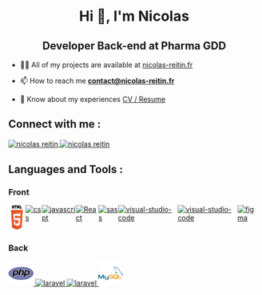 <h1 align="center">Hi 👋, I'm Nicolas</h1>
<h2 align="center">Developer Back-end at Pharma GDD</h2>


- 👨‍💻 All of my projects are available at [nicolas-reitin.fr](https://nicolas-reitin.fr/)

- 📫 How to reach me **contact@nicolas-reitin.fr**

- 📄 Know about my experiences [CV / Resume](https://nicolas-reitin.fr/Download/CV2024.pdf)

<h2 align="left">Connect with me :</h2>
<p align="left">
    <a href="https://linkedin.com/in/nicolasreitin" target="blank">
        <img align="center" src="https://raw.githubusercontent.com/rahuldkjain/github-profile-readme-generator/master/src/images/icons/Social/linked-in-alt.svg" alt="nicolas reitin" height="20" width="40" />
    </a>
    <a href="https://www.facebook.com/nicolas.reitin.2" target="blank">
        <img align="center" src="https://raw.githubusercontent.com/jmnote/z-icons/master/svg/facebook.svg" alt="nicolas reitin" height="40" width="40" />
    </a>
</p>

<h2 align="left">Languages and Tools :</h2>
<h3 align="left">Front</h3>
<div style="display: flex"> 
    <a href="https://www.w3.org/html/" target="_blank" rel="noreferrer"> 
        <img src="https://raw.githubusercontent.com/devicons/devicon/master/icons/html5/html5-original-wordmark.svg" alt="html" width="40" height="50"/> 
    </a>
    <a href="https://www.w3.org/Style/CSS/" target="_blank" rel="noreferrer"> 
        <img src="https://www.vectorlogo.zone/logos/w3_css/w3_css-icon.svg" alt="css" width="40" height="40"/> 
    </a> 
    <a href="https://developer.mozilla.org/en-US/docs/Web/JavaScript" target="_blank" rel="noreferrer"> 
        <img src="https://raw.githubusercontent.com/jmnote/z-icons/master/svg/javascript.svg" alt="javascript" width="40" height="40"/> 
    </a>  
    <a href="https://fr.legacy.reactjs.org" target="_blank" rel="noreferrer"> 
        <img src="https://www.vectorlogo.zone/logos/reactjs/reactjs-icon.svg" alt="React" width="40" height="40"/> 
    </a> 
    <a href="https://sass-lang.com/" target="_blank" rel="noreferrer"> 
        <img src="https://www.vectorlogo.zone/logos/sass-lang/sass-lang-icon.svg" alt="sass" width="40" height="50"/> 
    </a> 
    <a href="https://tailwindcss.com/" target="_blank" rel="noreferrer"> 
        <img src="https://www.vectorlogo.zone/logos/tailwindcss/tailwindcss-icon.svg" alt="visual-studio-code" width="40" height="40"/> 
    </a> 
    <a href="https://getbootstrap.com/" target="_blank" rel="noreferrer"> 
        <img src="https://www.vectorlogo.zone/logos/getbootstrap/getbootstrap-icon.svg" alt="visual-studio-code" width="40" height="40"/> 
    </a> 
    <a href="https://www.figma.com/" target="_blank" rel="noreferrer"> 
        <img src="https://www.vectorlogo.zone/logos/figma/figma-icon.svg" alt="figma" width="40" height="40"/> 
    </a> 
</div>
<p>
<h3 align="left">Back</h3>
    <a href="https://www.php.net" target="_blank" rel="noreferrer"> 
        <img src="https://raw.githubusercontent.com/devicons/devicon/master/icons/php/php-original.svg" alt="php" width="50" height="50"/> 
    </a> 
    <a href="https://laravel.com/" target="_blank" rel="noreferrer"> 
        <img src="https://www.vectorlogo.zone/logos/laravel/laravel-icon.svg" alt="laravel" width="40" height="40"/> 
    </a>  
    <a href="https://symfony.com/" target="_blank" rel="noreferrer"> 
        <img src="https://www.vectorlogo.zone/logos/symfony/symfony-icon.svg" alt="laravel" width="40" height="40"/> 
    </a> 
    <a href="https://www.mysql.com/" target="_blank" rel="noreferrer"> 
        <img src="https://raw.githubusercontent.com/devicons/devicon/master/icons/mysql/mysql-original-wordmark.svg" alt="mysql" width="50" height="50"/> 
    </a> 
</p>

